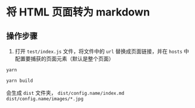 # 将 HTML 页面转为 markdown

## 操作步骤
1. 打开 `test/index.js` 文件，将文件中的 `url` 替换成页面链接，并在 `hosts` 中配置要捕获的页面元素（默认是整个页面）
```bash
yarn
```
```bash
yarn build
```

会生成 `dist` 文件夹， `dist/config.name/index.md` `dist/config.name/images/*.jpg`
